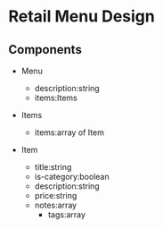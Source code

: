 
# Retail Menu Design

## Components

- Menu
  - description:string
  - items:Items

- Items
  - items:array of Item

- Item
  - title:string
  - is-category:boolean
  - description:string
  - price:string
  - notes:array
    - tags:array